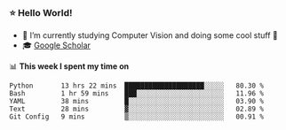 ### ⭐️ Hello World!

<!--
**hologerry/hologerry** is a ✨ _special_ ✨ repository because its `README.md` (this file) appears on your GitHub profile.

Here are some ideas to get you started:

- 🔭 I’m currently working and studying on Computer Vision
- 🌱 I’m currently learning at Peking University
- 💬 Ask me about 
- 📫 How to reach me: E-mail
- 😄 Pronouns: he/his
- ⚡ Fun fact: Music is the Power
-->


- 🔭 I’m currently studying Computer Vision and doing some cool stuff 🤖
- 🎓 [Google Scholar](https://scholar.google.com/citations?user=3ykqW9wAAAAJ&hl=en)


📊 **This week I spent my time on**

<!--START_SECTION:waka-->

```text
Python       13 hrs 22 mins  ████████████████████░░░░░   80.30 %
Bash         1 hr 59 mins    ███░░░░░░░░░░░░░░░░░░░░░░   11.96 %
YAML         38 mins         █░░░░░░░░░░░░░░░░░░░░░░░░   03.90 %
Text         28 mins         ▓░░░░░░░░░░░░░░░░░░░░░░░░   02.89 %
Git Config   9 mins          ▒░░░░░░░░░░░░░░░░░░░░░░░░   00.91 %
```

<!--END_SECTION:waka-->
